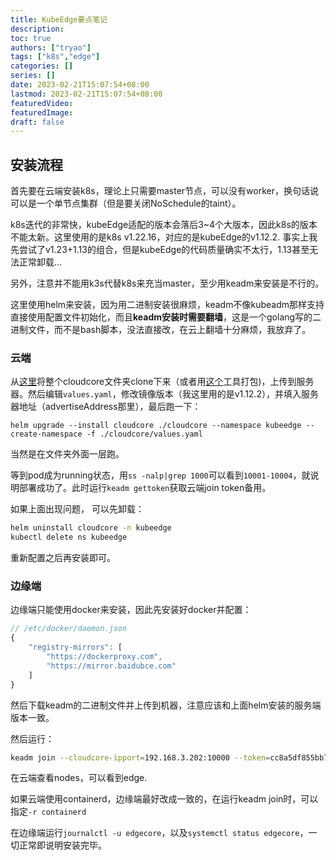 ```yaml
---
title: KubeEdge要点笔记
description:
toc: true
authors: ["tryao"]
tags: ["k8s","edge"]
categories: []
series: []
date: 2023-02-21T15:07:54+08:00
lastmod: 2023-02-21T15:07:54+08:00
featuredVideo:
featuredImage:
draft: false
---
```


## 安装流程

首先要在云端安装k8s，理论上只需要master节点，可以没有worker，换句话说可以是一个单节点集群（但是要关闭NoSchedule的taint）。

k8s迭代的非常快，kubeEdge适配的版本会落后3~4个大版本，因此k8s的版本不能太新。这里使用的是k8s v1.22.16，对应的是kubeEdge的v1.12.2. 事实上我先尝试了v1.23+1.13的组合，但是kubeEdge的代码质量确实不太行，1.13甚至无法正常卸载…

另外，注意并不能用k3s代替k8s来充当master，至少用keadm来安装是不行的。

这里使用helm来安装，因为用二进制安装很麻烦，keadm不像kubeadm那样支持直接使用配置文件初始化，而且**keadm安装时需要翻墙**，这是一个golang写的二进制文件，而不是bash脚本，没法直接改，在云上翻墙十分麻烦，我放弃了。

### 云端

从[这里](https://github.com/kubeedge/kubeedge/tree/master/manifests/charts)将整个cloudcore文件夹clone下来（或者用[这个](https://download-directory.github.io/)工具打包)，上传到服务器。然后编辑`values.yaml`，修改镜像版本（我这里用的是v1.12.2），并填入服务器地址（advertiseAddress那里），最后跑一下：

```
helm upgrade --install cloudcore ./cloudcore --namespace kubeedge --create-namespace -f ./cloudcore/values.yaml
```

当然是在文件夹外面一层跑。

等到pod成为running状态，用`ss -nalp|grep 1000`可以看到`10001-10004`，就说明部署成功了。此时运行`keadm gettoken`获取云端join token备用。

如果上面出现问题， 可以先卸载：

```bash
helm uninstall cloudcore -n kubeedge
kubectl delete ns kubeedge
```

重新配置之后再安装即可。

### 边缘端

边缘端只能使用docker来安装，因此先安装好docker并配置：

```js
// /etc/docker/daemon.json
{
    "registry-mirrors": [
        "https://dockerproxy.com",
		"https://mirror.baidubce.com"
    ]
}
```

然后下载keadm的二进制文件并上传到机器，注意应该和上面helm安装的服务端版本一致。

然后运行：

```bash
keadm join --cloudcore-ipport=192.168.3.202:10000 --token=cc8a5df855bb7b6a2e407f0dd9f81fa3152b4e3a25b7360871c79b4938972464.eyJhbGciOiJIUzI1NiIsInR5cCI6IkpXVCJ9.eyJleHAiOjE2Nzc0NjM1NjR9.UqJNchqPc-9SKhhQaXzcMx0HnMZ4ZL6F81RjNV-9B_A
```

在云端查看nodes，可以看到edge.

如果云端使用containerd，边缘端最好改成一致的，在运行keadm join时，可以指定`-r containerd`

在边缘端运行`journalctl -u edgecore`，以及`systemctl status edgecore`，一切正常即说明安装完毕。

